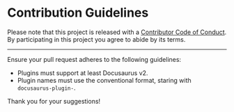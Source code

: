 # Contribution Guidelines

Please note that this project is released with a
[Contributor Code of Conduct](code-of-conduct.md). By participating in this
project you agree to abide by its terms.

---

Ensure your pull request adheres to the following guidelines:

- Plugins must support at least Docusaurus v2.
- Plugin names must use the conventional format, staring with `docusaurus-plugin-`.

Thank you for your suggestions!
